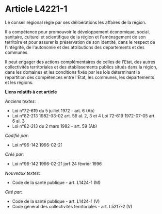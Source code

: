 # Article L4221-1

Le conseil régional règle par ses délibérations les affaires de la région.

Il a compétence pour promouvoir le développement économique, social, sanitaire, culturel et scientifique de la région et
l'aménagement de son territoire et pour assurer la préservation de son identité, dans le respect de l'intégrité, de
l'autonomie et des attributions des départements et des communes.

Il peut engager des actions complémentaires de celles de l'Etat, des autres collectivités territoriales et des établissements
publics situés dans la région, dans les domaines et les conditions fixés par les lois déterminant la répartition des
compétences entre l'Etat, les communes, les départements et les régions.

**Liens relatifs à cet article**

_Anciens textes_:

  - Loi n°72-619 du 5 juillet 1972 - art. 6 (Ab)
  - Loi n°82-213 1982-03-02 art. 59 al. 2, 3 et 4 Loi 72-619 1972-07-05 art. 6 al. 3
  - Loi n°82-213 du 2 mars 1982 - art. 59 (Ab)

_Codifié par_:

  - Loi n°96-142 1996-02-21

_Créé par_:

  - Loi n°96-142 1996-02-21 jorf 24 février 1996

_Nouveaux textes_:

  - Code de la santé publique - art. L1424-1 (M)

_Cité par_:

  - Code de la santé publique - art. L1424-1 (V)
  - Code général des collectivités territoriales - art. L5217-2 (V)
